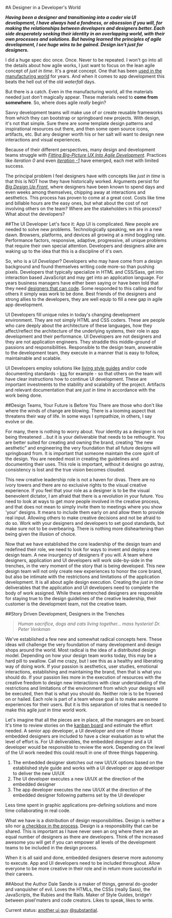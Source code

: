 #A Designer in a Developer's World

__*Having been a designer and transitioning into a coder via UI development, I have always had a fondness, or obsession if you will, for making the relationships between developers and designers better. Each side desperately seeking their identity in an overlapping world, with their own processes and solutions. But having learned the principles of agile development, I see huge wins to be gained. Design isn't just for designers.*__

I did a huge spec doc once. Once. Never to be repeated. I won't go into all the details about how agile works, I just want to focus on the lean agile concept of *just in time*. It's a great concept. One that has been [used in the manufacturing world](http://goo.gl/C0xy4) for years. And when it comes to app development this beats the hell out of the old *waterfall* days. 

But there is a catch. Even in the manufacturing world, all the materials needed just don't magically appear. These materials need to __come from somewhere__. So, where does agile *really* begin? 

Savvy development teams will make use of or create reusable frameworks from which they can bootstrap or springboard new projects. With design, it's not that simple. Sure there are some template design patterns and inspirational resources out there, and then some open source icons, artifacts, etc. But any designer worth his or her salt will want to design new interactions and visual experiences.

Because of their different perspectives, many design and development teams struggle with *[Fitting Big-Picture UX Into Agile Development](http://goo.gl/gGmiA)*. Practices like *iteration 0* and even *[iteration -1](http://goo.gl/qgHGk)* have emerged, each met with limited success. 

The principal problem I feel designers have with concepts like *just in time* is that this is NOT how they have historically worked. Arguments persist for *[Big Design Up Front](http://goo.gl/nsyhB)*, where designers have been known to spend days and even weeks among themselves, chipping away at interactions and aesthetics. This process has proven to come at a great cost. Costs like time and billable hours are the easy ones, but what about the cost of not involving others on the team? Where are the stakeholders in this process? What about the developers? 

##The UI Developer
Let's face it: App UI is complicated. New people are needed to solve new problems. Technologically speaking, we are in a new dawn. Browsers, platforms, and devices all growing at a mind boggling rate. Performance factors, responsive, adaptive, progressive, all unique problems that require their own special attention. Developers and designers alike are waking up to the idea that this is a discipline of it's own.  

So, who is a *UI Developer*? Developers who may have come from a design background and found themselves writing code more-so than pushing pixels. Developers that typically specialize in HTML and CSS/Sass, get into interaction based JavaScript and may get into an application language. For years business managers have either been saying or have been told that they need [designers that can code](http://goo.gl/50arY). Some responded to this calling and for others it simply was work to be done. Best friends of the designers and strong allies to the developers, they are well equip to fill a new gap in agile app development.

UI Developers fill unique roles in today's changing development environment. They are not simply HTML and CSS coders. These are people who care deeply about the architecture of these languages, how they affect/reflect the architecture of the underlying systems, their role in app development and their performance. UI Developers are not designers and they are not application engineers. They straddle this middle-ground of passions and responsibilities. Responsible to the design team, answerable to the development team, they execute in a manner that is easy to follow, maintainable and scalable.

UI Developers employ solutions like  [living style guides](http://goo.gl/f5xgn) and/or code documenting standards - [kss](http://goo.gl/NwFrZ) for example - so that others on the team will have clear instructions how to continue UI development. These are important investments to the stability and scalability of the project. Artifacts and relevant documentation that are *just in time* in accordance with the work being done. 

##Design Teams, Your Future is Before You
There are those who don't like where the winds of change are blowing. There is a looming aspect that threatens their way of life. In some ways I sympathize, in others, I say evolve or die. 

For many, there is nothing to worry about. Your identity as a designer is not being threatened …but it is your deliverable that needs to be rethought. You are better suited for creating and owning the brand, creating “the new aesthetic” and engineering the very foundation that all future designs will springboard from. It is important that someone maintain the core spirit of the design. You are needed most in creating the guidelines and documenting their uses. This role is important, without it designs go astray, consistency is lost and the true vision becomes clouded.

This new creative leadership role is not a haven for divas. There are no ivory towers and there are no exclusive rights to the visual creative experience. If you feel that your role as a designer is to be the visual benevolent dictator, I am afraid that there is a revolution in your future. You need to look at ways to get *more* people involved in the creative process, and that does not mean to simply invite them to meetings where you show 'your' designs. It means to include them early on and allow them to provide real input. Allowing others to make creative decisions and not be afraid to do so. Work with your designers and developers to set good standards, but make sure not to be overbearing. There is nothing more disheartening than being given the illusion of choice.

Now that we have established the core leadership of the design team and redefined their role, we need to look for ways to invent and deploy a new design team. A new insurgency of designers if you will. A team where designers, application and UI developers will work side-by-side in the trenches, in the very moment of the story that is being developed. This new design team will not only create new experiences to honor the core brand, but also be intimate with the restrictions and limitations of the application development. It is all about agile design execution. Creating the *just in time* deliverables that the application and UI developers need to complete the body of work assigned. While these entrenched designers are responsible for staying true to the design guidelines of the creative leadership, their customer is the development team, not the creative team.

##Story Driven Development, Designers in the Trenches 
> *Human sacrifice, dogs and cats living together... mass hysteria!*
*Dr. Peter Venkman*

We've established a few new and somewhat radical concepts here. These ideas will challenge the very foundation of many development and design shops around the world. Most radical is the idea of a distributed design model. Depending on how your design team works today, this may be a hard pill to swallow. Call me crazy, but I see this as a healthy and liberating way of doing work. If your passion is aesthetics, user studies, emotional interactions, establishing and maintaining the brand, then that is what you should do. If your passion lies more in the execution of resources with the creative freedom to design new interactions with clear understanding of the restrictions and limitations of the environment from which your designs will be executed, then that is what you should do. Neither role is to be frowned on or hailed. Each role is part of a team whose goal is to make awesome experiences for their users. But it is this separation of roles that is needed to make this agile *just in time* world work. 

Let's imagine that all the pieces are in place, all the managers are on board. It's time to review stories on the [kanban board](http://en.wikipedia.org/wiki/Kanban_board) and estimate the effort needed. A senior app developer, a UI developer and one of those embedded designers are included to have a clear evaluation as to what the level of effort is. For UI deliverables, the embedded designer and a UI developer would be responsible to review the work. Depending on the level of the UI work needed this could result in one of three things happening. 

1. The embedded designer sketches out new UI/UX options based on the established style guide and works with a UI developer or app developer to deliver the new UI/UX
1. The UI developer executes a new UI/UX at the direction of the embedded designer
1. The app developer executes the new UI/UX at the direction of the embedded designer following patterns set by the UI developer

Less time spent in graphic applications pre-defining solutions and more time collaborating in real code.

What we have is a distribution of design responsibilities. Design is neither a silo nor [a checkbox in the process](http://goo.gl/vfVbi). Design is a responsibility that can be shared. This is important as I have never seen an org where there are an equal number of designers as there are developers. Think of the increased awesome you will get if you can empower all levels of the development teams to be included in the design process.

When it is all said and done, embedded designers deserve more autonomy to execute. App and UI developers need to be included throughout. Allow everyone to be more creative in their role and in return more successful in their careers.

##About the Author
Dale Sande is a maker of things, general do-gooder and vanquisher of evil. Loves the HTMLs, the CSSs (really Sass), the JavaScripts, the Rubies and the Rails. Maker of Style Guides, bridge'r between pixel'maters and code creators. Likes to speak, likes to write.

Current status: [another ui guy](https://twitter.com/anotheruiguy) [@substantial](https://twitter.com/Substantial).